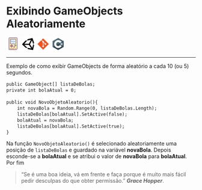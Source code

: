 # Exibindo GameObjects Aleatoriamente

![GameDev](icones/game1.png)
![Unity](icones/unity1.png)
![Git](icones/git.png)
![cSharp](icones/csharp.png)

___

Exemplo de como exibir GameObjects de forma aleatório a cada 10 (ou 5) segundos.

```
public GameObject[] listaDeBolas;
private int bolaAtual = 0;

public void NovoObjetoAleatorio(){
    int novaBola = Random.Range(0, listaDeBolas.Length);
    listaDeBolas[bolaAtual].SetActive(false);
    bolaAtual = novaBola;
    listaDeBolas[bolaAtual].SetActive(true);
}
```
Na função `NovoObjetoAleatorio()` é selecionado aleatoriamente uma posição de `listaDeBolas` e guardado na variável **novaBola**. Depois esconde-se a **bolaAtual** e se atribui o valor de **novaBola** para **bolaAtual**. Por fim

> “Se é uma boa ideia, vá em frente e faça porque é muito mais fácil pedir desculpas do que obter permissão.” ***Grace Hopper***.



